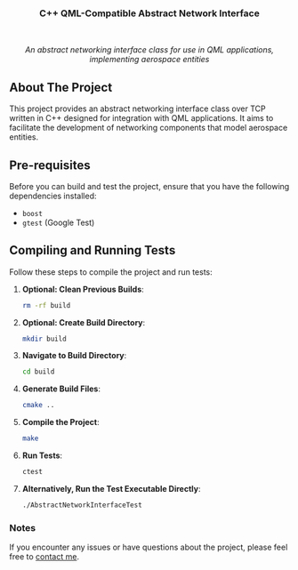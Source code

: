 <h3 align="center">C++ QML-Compatible Abstract Network Interface</h3>
<br>
<p align="center"><i>An abstract networking interface class for use in QML applications, implementing aerospace entities</i></p>

## About The Project

This project provides an abstract networking interface class over TCP written in C++ designed for integration with QML applications. It aims to facilitate the development of networking components that model aerospace entities.

## Pre-requisites

Before you can build and test the project, ensure that you have the following dependencies installed:

- `boost`
- `gtest` (Google Test)

## Compiling and Running Tests

Follow these steps to compile the project and run tests:

1. **Optional: Clean Previous Builds**: 
    ```bash
    rm -rf build
    ```

2. **Optional: Create Build Directory**: 
    ```bash
    mkdir build
    ```

3. **Navigate to Build Directory**: 
    ```bash
    cd build
    ```

4. **Generate Build Files**: 
    ```bash
    cmake ..
    ```

5. **Compile the Project**: 
    ```bash
    make
    ```

6. **Run Tests**: 
    ```bash
    ctest
    ```

7. **Alternatively, Run the Test Executable Directly**: 
    ```bash
    ./AbstractNetworkInterfaceTest
    ```

### Notes

If you encounter any issues or have questions about the project, please feel free to [contact me](mailto:carterfs@proton.me).

